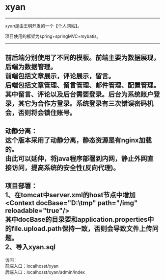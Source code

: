 # xyan
------
*xyan*是由王明开发的一个【个人网站】。

项目使用的框架为spring+springMVC+mybatis。

------------------------------
前后端分别使用了不同的模板。前端主要为数据展现，后端为数据管理。<br/>
前端包括文章展示，评论展示，留言。<br/>
后端包括文章管理、留言管理、邮件管理、配置管理。<br/>
其中留言、评论以及后台需要登录。后台为系统账户登录，其它为合作方登录。系统登录有三次错误密码机会，否则将会锁住账号。<br/>
------------------------------
动静分离：<br/>
	这个版本采用了动静分离，静态资源是有nginx加载的。<br/>
由此可以延伸，将java程序部署到内网，静止外网直接访问，提高系统的安全性(反向代理)。
------------------------------
项目部署：<br>
	1、在tomcat中server.xml的host节点中增加 &lt;Context docBase="D:\tmp" path="/img" reloadable="true"/&gt;<br/>
	   其中docBase的目录要和application.properties中的file.upload.path保持一致，否则会导致文件上传问题。
	   <br/>
	2、导入xyan.sql<br/>
------------------------------
访问：<br>
	前端入口：localhosst/xyan<br>
	后端入口：localhosst/xyan/admin/index<br>
